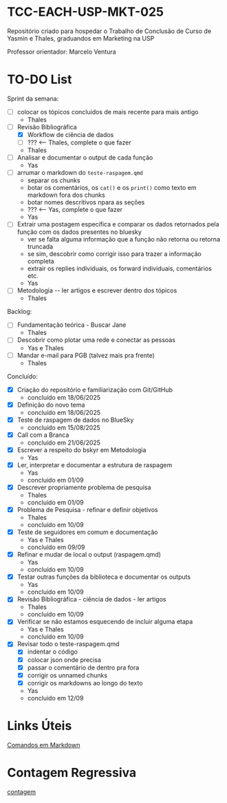 # TCC-EACH-USP-MKT-025

Repositório criado para hospedar o Trabalho de Conclusão de Curso de Yasmin e Thales, graduandos em Marketing na USP

Professor orientador: Marcelo Ventura

# TO-DO List

Sprint da semana:

- [ ] colocar os tópicos concluídos de mais recente para mais antigo
  - Thales
- [ ] Revisão Bibliográfica 
    - [X] Workflow de ciência de dados
    - [ ] ???   <-- Thales, complete o que fazer
  - Thales
- [ ] Analisar e documentar o output de cada função
  - Yas
- [ ] arrumar o markdown do `teste-raspagem.qmd`
  - separar os chunks
  - botar os comentários, os `cat()` e os `print()` como texto em markdown  fora dos chunks
  - botar nomes descritivos npara as seções
  - ???  <-- Yas, compĺete o que fazer
  - Yas
- [ ] Extrair uma postagem específica e comparar os dados retornados pela função com os dados presentes no bluesky 
  - ver se falta alguma informação que a função não retorna ou retorna truncada
  - se sim, descobrir como corrigir isso para trazer a informação completa
  - extrair os replies individuais, os forward individuais, comentários etc.
  - Yas
- [ ] Metodologia -- ler artigos e escrever dentro dos tópicos
  - Thales

Backlog:

- [ ] Fundamentação teórica - Buscar Jane
  - Thales
- [ ] Descobrir como plotar uma rede e conectar as pessoas
  - Yas e Thales
- [ ] Mandar e-mail para PGB (talvez mais pra frente)
  - Thales


Concluído:

- [X] Criação do repositório e familiarização com Git/GitHub
    - concluído em 18/06/2025
- [X] Definição do novo tema
    - concluído em 18/06/2025
- [X] Teste de raspagem de dados no BlueSky
    - concluído em 15/08/2025
- [X] Call com a Branca
    - concluído em 21/06/2025
- [x] Escrever a respeito do bskyr em Metodologia
    - Yas
- [x] Ler, interpretar e documentar a estrutura de raspagem
    - Yas
    - concluído em 01/09
- [X] Descrever propriamente problema de pesquisa
    - Thales 
    - concluído em 01/09
- [X] Problema de Pesquisa - refinar e definir objetivos
    - Thales
    - concluído em 10/09
- [X] Teste de seguidores em comum e documentação
    - Yas e Thales
    - concluído em 09/09
- [X] Refinar e mudar de local o output (raspagem.qmd)
    - Yas
    - concluído em 10/09
- [X] Testar outras funções da biblioteca e documentar os outputs
    - Yas
    - concluído em 10/09
- [X] Revisão Bibliográfica - ciência de dados - ler artigos   
    - Thales
    - concluído em 10/09
- [X] Verificar se não estamos esquecendo de incluir alguma etapa
    - Yas e Thales
    - concluído em 10/09
- [x] Revisar todo o teste-raspagem.qmd
  - [x] indentar o código
  - [x] colocar json onde precisa
  - [x] passar o comentário de dentro pra fora
  - [x] corrigir os unnamed chunks
  - [x] corrigir os markdowns ao longo do texto
  - Yas
  - concluído em 12/09





# Links Úteis
[Comandos em Markdown](https://docs.pipz.com/central-de-ajuda/learning-center/guia-basico-de-markdown#open)

# Contagem Regressiva
[contagem](https://yasmelinss.github.io/contagem_regressiva/)

